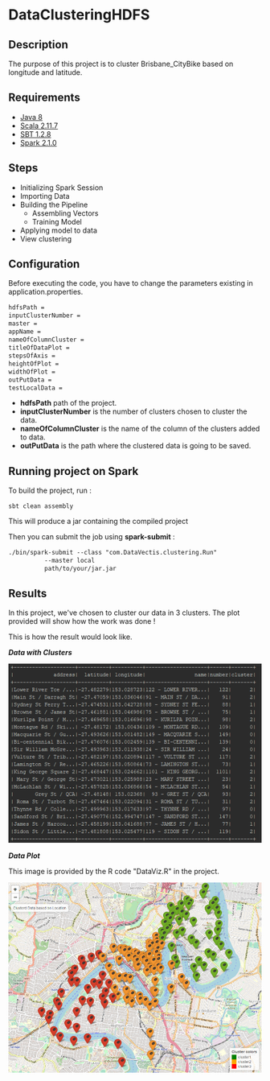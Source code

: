 # DataClusteringHDFS

## Description

The purpose of this project is to cluster Brisbane_CityBike based on longitude and latitude. 

## Requirements

* [Java 8](https://www.java.com/fr/download/faq/java8.xml)
* [Scala 2.11.7](https://www.scala-lang.org/download/2.11.7.html)
* [SBT 1.2.8](https://piccolo.link/sbt-1.2.8.zip)
* [Spark 2.1.0](https://spark.apache.org/releases/spark-release-2-1-0.html)

## Steps

* Initializing Spark Session
* Importing Data
* Building the Pipeline
  * Assembling Vectors
  * Training Model
* Applying model to data
* View clustering

## Configuration

Before executing the code, you have to change the parameters existing in application.properties.

    hdfsPath = 
    inputClusterNumber = 
    master = 
    appName = 
    nameOfColumnCluster = 
    titleOfDataPlot = 
    stepsOfAxis = 
    heightOfPlot = 
    widthOfPlot = 
    outPutData = 
    testLocalData = 

* **hdfsPath** path of the project.
* **inputClusterNumber** is the number of clusters chosen to cluster the data.
* **nameOfColumnCluster** is the name of the column of the clusters added to data.
* **outPutData** is the path where the clustered data is going to be saved.

## Running project on Spark

To build the project, run : 

    sbt clean assembly
    
This will produce a jar containing the compiled project

Then you can submit the job using **spark-submit** :

    ./bin/spark-submit --class "com.DataVectis.clustering.Run"
              --master local 
              path/to/your/jar.jar

## Results

In this project, we've chosen to cluster our data in 3 clusters. The plot provided will show how the work was done ! 

This is how the result would look like.

***Data with Clusters***

![Data Clustered](https://github.com/nackachy/DataClusteringHDFS/blob/master/dataWithClusters.PNG)

***Data Plot***

This image is provided by the R code "DataViz.R" in the project.

![Data Plot](https://github.com/nackachy/DataClusteringHDFS/blob/master/Map.png)




